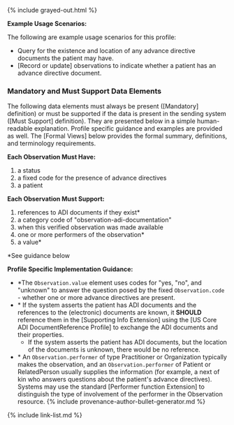 {% include grayed-out.html %}

**Example Usage Scenarios:**

The following are example usage scenarios for this profile:

- Query for the existence and location of any advance directive documents the patient may have.
- [Record or update] observations to indicate whether a patient has an advance directive document.

### Mandatory and Must Support Data Elements

The following data elements must always be present ([Mandatory] definition) or must be supported if the data is present in the sending system ([Must Support] definition). They are presented below in a simple human-readable explanation. Profile specific guidance and examples are provided as well. The [Formal Views] below provides the formal summary, definitions, and terminology requirements.

**Each Observation Must Have:**

1. a status
2. a fixed code for the presence of advance directives
3. a patient
  
**Each Observation Must Support:**

1. references to ADI documents if they exist*
2. a category code of "observation-adi-documentation"
3. when this verified observation was made available
4. one or more performers of the observation*
5. a value*

*See guidance below

**Profile Specific Implementation Guidance:**

- *The `Observation.value` element uses codes for "yes, "no", and "unknown" to answer the question posed by the fixed `Observation.code` - whether one or more advance directives are present.
- \* If the system asserts the patient has ADI documents and the references to the (electronic) documents are known, it **SHOULD** reference them in the [Supporting Info Extension] using the [US Core ADI DocumentReference Profile] to exchange the ADI documents and their properties.
  - If the system asserts the patient has ADI documents, but the location of the  documents is unknown, there would be no reference.
- \* An `Observation.performer` of type Practitioner or Organization typically makes the observation, and an `Observation.performer` of Patient or RelatedPerson usually supplies the information (for example, a next of kin who answers questions about the patient's advance directives). Systems may use the standard [Performer function Extension] to distinguish the type of involvement of the performer in the Observation resource.
{% include provenance-author-bullet-generator.md %}

{% include link-list.md %}

</div><!-- grayed-out -->
